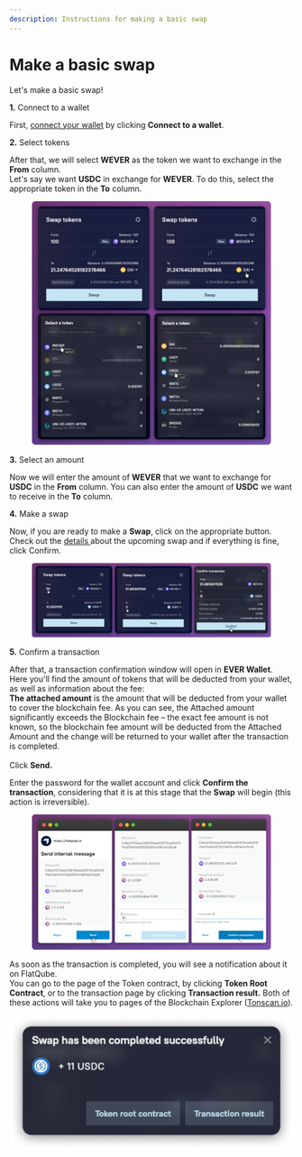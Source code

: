 ```yaml
---
description: Instructions for making a basic swap
---
```


# Make a basic swap

Let's make a basic swap!

**1.** Connect to a wallet

First, [connect your wallet](../../getting-started/how-to-connect-a-wallet.md) by clicking **Connect to a wallet**.

**2.** Select tokens

After that, we will select **WEVER** as the token we want to exchange in the **From** column.\
Let's say we want **USDC** in exchange for **WEVER**. To do this, select the appropriate token in the **To** column.

<figure><img src="../../../.gitbook/assets/image (305).png" alt=""><figcaption></figcaption></figure>

**3.** Select an amount

Now we will enter the amount of **WEVER** that we want to exchange for **USDC** in the **From** column. You can also enter the amount of **USDC** we want to receive in the **To** column.

**4.** Make a swap

Now, if you are ready to make a **Swap**, click on the appropriate button.\
Check out the [details ](https://docs.flatqube.io/use/swap/interface)about the upcoming swap and if everything is fine, click Confirm.

<figure><img src="../../../.gitbook/assets/image (344).png" alt=""><figcaption></figcaption></figure>

**5.** Confirm a transaction

After that, a transaction confirmation window will open in **EVER Wallet**.\
Here you'll find the amount of tokens that will be deducted from your wallet, as well as information about the fee:\
**The attached amount** is the amount that will be deducted from your wallet to cover the blockchain fee. As you can see, the Attached amount significantly exceeds the Blockchain fee – the exact fee amount is not known, so the blockchain fee amount will be deducted from the Attached Amount and the change will be returned to your wallet after the transaction is completed.\
\
Click **Send.**

Enter the password for the wallet account and click **Confirm the transaction**, considering that it is at this stage that the **Swap** will begin (this action is irreversible).

<figure><img src="../../../.gitbook/assets/image (340).png" alt=""><figcaption></figcaption></figure>

As soon as the transaction is completed, you will see a notification about it on FlatQube.\
You can go to the page of the Token contract, by clicking **Token Root Contract**, or to the transaction page by clicking **Transaction result.** Both of these actions will take you to pages of the Blockchain Explorer ([Tonscan.io](https://tonscan.io)).

![](<../../../.gitbook/assets/image (257).png>)
